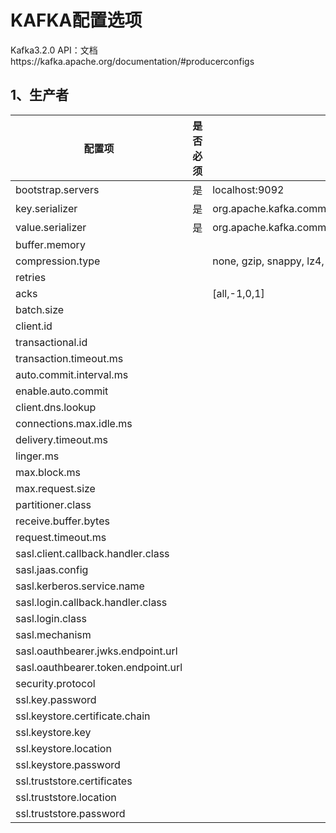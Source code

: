 # KAFKA配置选项
Kafka3.2.0 API：文档https://kafka.apache.org/documentation/#producerconfigs
## 1、生产者
| 配置项                                 | 是否必须 |常用配置|
|-------------------------------------|----|---|
| bootstrap.servers                   | 是  |localhost:9092|
| key.serializer                      | 是  |org.apache.kafka.common.serialization.IntegerSerializer|
| value.serializer                    | 是  | org.apache.kafka.common.serialization.StringSerializer |
| buffer.memory                       
| compression.type                    |    | none, gzip, snappy, lz4, or zstd |
| retries                             
| acks                                |    |[all,-1,0,1]
| batch.size                          
| client.id                           
| transactional.id                    
| transaction.timeout.ms              
| auto.commit.interval.ms             |||
| enable.auto.commit                  |||
| client.dns.lookup                   
| connections.max.idle.ms             
| delivery.timeout.ms                 
| linger.ms                           
| max.block.ms                        
| max.request.size                    
| partitioner.class                   
| receive.buffer.bytes                
| request.timeout.ms                  
| sasl.client.callback.handler.class  
| sasl.jaas.config                    
| sasl.kerberos.service.name          
| sasl.login.callback.handler.class   
| sasl.login.class                    
| sasl.mechanism                      
| sasl.oauthbearer.jwks.endpoint.url  
| sasl.oauthbearer.token.endpoint.url 
| security.protocol                   
| ssl.key.password                    
| ssl.keystore.certificate.chain      
| ssl.keystore.key                    
| ssl.keystore.location               
| ssl.keystore.password               
| ssl.truststore.certificates         
| ssl.truststore.location             
| ssl.truststore.password             


